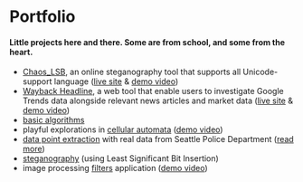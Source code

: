 # Portfolio

#### Little projects here and there. Some are from school, and some from the heart.

* [Chaos_LSB](https://github.com/FifthEpoch/Chaos_LSB), an online steganography tool that supports all Unicode-support language ([live site](https://bit.ly/chaos) & [demo video](https://www.ting.directory/chaos-lsb))
* [Wayback Headline](https://github.com/FifthEpoch/WaybackHeadlines), a web tool that enable users to investigate Google Trends data alongside relevant news articles and market data ([live site](https://bit.ly/wayback-headlines) & [demo video](https://www.ting.directory/wayback-headlines))
* [basic algorithms](https://github.com/FifthEpoch/portfolio/tree/master/Algo.%20%26%20Data%20Struc.%20-%20Java)
* playful explorations in [cellular automata](https://github.com/FifthEpoch/portfolio/tree/master/Sketches%20-%20Processing/Game%20of%20Life%20Variations) ([demo video](https://www.ting.directory/computer-science))
* [data point extraction](https://github.com/FifthEpoch/portfolio/tree/master/Data%20reporting%20-%20Java) with real data from Seattle Police Department  ([read more](https://www.ting.directory/data-report-generation))
* [steganography](https://github.com/FifthEpoch/portfolio/tree/master/Image%20Processing%20-%20Java) (using Least Significant Bit Insertion)
* image processing [filters](https://github.com/FifthEpoch/portfolio/tree/master/Image%20Processing%20-%20Java/Basic%20Image%20Filtering) application ([demo video](https://www.ting.directory/computer-science))
